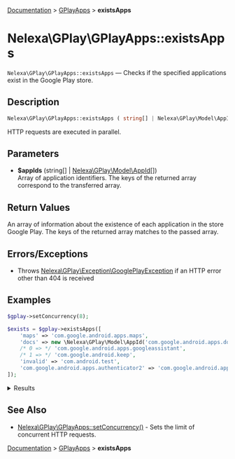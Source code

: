 [Documentation](../../README.md) > [GPlayApps](README.md) > **existsApps**

# Nelexa\GPlay\GPlayApps::existsApps
`Nelexa\GPlay\GPlayApps::existsApps` — Checks if the specified applications exist in the Google Play store.

## Description
```php
Nelexa\GPlay\GPlayApps::existsApps ( string[] | Nelexa\GPlay\Model\AppId[] $appIds ) : bool[]
```
HTTP requests are executed in parallel.

## Parameters
* **$appIds** (string[] | [Nelexa\GPlay\Model\AppId](../AppId/README.md)[])  
Array of application identifiers.
The keys of the returned array correspond to the transferred array.

## Return Values
An array of information about the existence of each
application in the store Google Play. The keys of the returned
array matches to the passed array.


## Errors/Exceptions
* Throws [Nelexa\GPlay\Exception\GooglePlayException](../GooglePlayException/README.md) if an HTTP error other than 404 is received
## Examples
```php
$gplay->setConcurrency(8);

$exists = $gplay->existsApps([
    'maps' => 'com.google.android.apps.maps',
    'docs' => new \Nelexa\GPlay\Model\AppId('com.google.android.apps.docs'),
    /* 0 => */ 'com.google.android.apps.googleassistant',
    /* 1 => */ 'com.google.android.keep',
    'invalid' => 'com.android.test',
    'com.google.android.apps.authenticator2' => 'com.google.android.apps.authenticator2',
]);
```
<details>
  <summary>Results</summary>

```php
array:6 [
    "maps" => true
    "docs" => true
    0 => true
    1 => true
    "invalid" => false
    "com.google.android.apps.authenticator2" => true
  ]
```

</details>

## See Also
* [Nelexa\GPlay\GPlayApps::setConcurrency()](gplayapps.setconcurrency.md) - Sets the limit of concurrent HTTP requests.

[Documentation](../../README.md) > [GPlayApps](README.md) > **existsApps**
